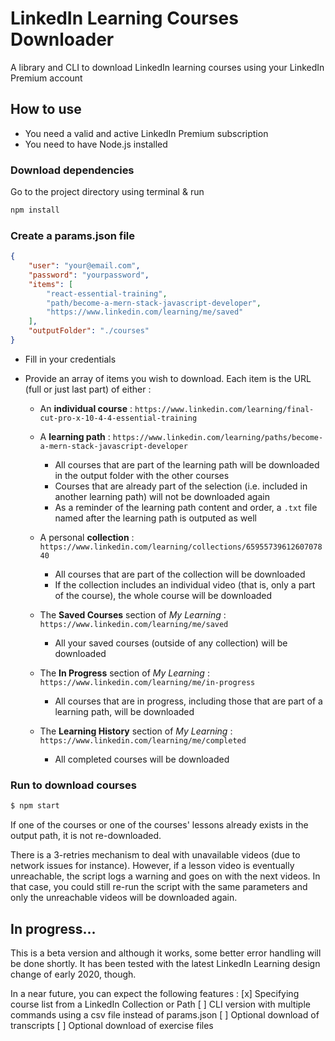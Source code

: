 # LinkedIn Learning Courses Downloader
A library and CLI to download LinkedIn learning courses using your LinkedIn Premium account

## How to use

- You need a valid and active LinkedIn Premium subscription
- You need to have Node.js installed

### Download dependencies

Go to the project directory using terminal & run

```sh
npm install
```

### Create a params.json file

```json
{
    "user": "your@email.com",
    "password": "yourpassword",
    "items": [
        "react-essential-training",
        "path/become-a-mern-stack-javascript-developer",
        "https://www.linkedin.com/learning/me/saved"
    ],
    "outputFolder": "./courses"
}
```

- Fill in your credentials
- Provide an array of items you wish to download. Each item is the URL (full or just last part) of either :

  - An **individual course** : `https://www.linkedin.com/learning/final-cut-pro-x-10-4-4-essential-training`

  - A **learning path** : `https://www.linkedin.com/learning/paths/become-a-mern-stack-javascript-developer`
    - All courses that are part of the learning path will be downloaded in the output folder with the other courses
    - Courses that are already part of the selection (i.e. included in another learning path) will not be downloaded again
    - As a reminder of the learning path content and order, a `.txt` file named after the learning path is outputed as well

  - A personal **collection** : `https://www.linkedin.com/learning/collections/6595573961260707840`
    - All courses that are part of the collection will be downloaded
    - If the collection includes an individual video (that is, only a part of the course), the whole course will be downloaded

  - The **Saved Courses** section of *My Learning*  : `https://www.linkedin.com/learning/me/saved`
    - All your saved courses (outside of any collection) will be downloaded

  - The **In Progress** section of *My Learning* : `https://www.linkedin.com/learning/me/in-progress`
    - All courses that are in progress, including those that are part of a learning path, will be downloaded

  - The **Learning History** section of *My Learning* : `https://www.linkedin.com/learning/me/completed`
    - All completed courses will be downloaded

### Run to download courses

```sh
$ npm start
```

If one of the courses or one of the courses' lessons already exists in the output path, it is not re-downloaded.

There is a 3-retries mechanism to deal with unavailable videos (due to network issues for instance).
However, if a lesson video is eventually unreachable, the script logs a warning and goes on with the next videos.
In that case, you could still re-run the script with the same parameters and only the unreachable videos will be downloaded again.

## In progress...

This is a beta version and although it works, some better error handling will be done shortly.
It has been tested with the latest LinkedIn Learning design change of early 2020, though.

In a near future, you can expect the following features :
[x] Specifying course list from a LinkedIn Collection or Path
[ ] CLI version with multiple commands using a csv file instead of params.json
[ ] Optional download of transcripts
[ ] Optional download of exercise files
